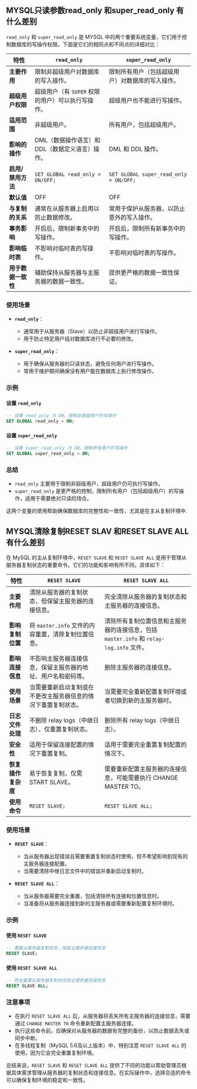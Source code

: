 ## MYSQL只读参数read_only 和super_read_only 有什么差别

`read_only` 和 `super_read_only` 是 MYSQL 中的两个重要系统变量，它们用于控制数据库的写操作权限。下面是它们的相同点和不同点的详细对比：

| 特性               | `read_only`                                       | `super_read_only`                                |
| ------------------ | ------------------------------------------------- | ------------------------------------------------ |
| **主要作用**       | 限制非超级用户对数据库的写入操作。                | 限制所有用户（包括超级用户）对数据库的写入操作。 |
| **超级用户权限**   | 超级用户（有 `SUPER` 权限的用户）可以执行写操作。 | 超级用户也不能进行写操作。                       |
| **适用范围**       | 非超级用户。                                      | 所有用户，包括超级用户。                         |
| **影响的操作**     | DML（数据操作语言）和 DDL（数据定义语言）操作。   | DML 和 DDL 操作。                                |
| **启用/禁用方法**  | `SET GLOBAL read_only = ON/OFF;`                  | `SET GLOBAL super_read_only = ON/OFF;`           |
| **默认值**         | OFF                                               | OFF                                              |
| **与复制的关系**   | 通常在从服务器上启用以防止数据修改。              | 常用于保护从服务器，以防止意外的写入操作。       |
| **事务影响**       | 开启后，限制新事务中的写操作。                    | 开启后，限制所有新事务中的写操作。               |
| **影响临时表**     | 不影响对临时表的写操作。                          | 不影响对临时表的写操作。                         |
| **用于数据一致性** | 辅助保持从服务器与主服务器的数据一致性。          | 提供更严格的数据一致性保证。                     |

### 使用场景

- **`read_only`**：
  - 通常用于从服务器（Slave）以防止非超级用户进行写操作。
  - 用于防止特定用户组对数据库进行不必要的修改。

- **`super_read_only`**：
  - 用于确保从服务器的只读状态，避免任何用户进行写操作。
  - 常用于维护期间确保没有用户能在数据库上执行修改操作。

### 示例

#### 设置 `read_only`

```sql
-- 设置 read_only 为 ON，限制非超级用户的写操作
SET GLOBAL read_only = ON;
```

#### 设置 `super_read_only`

```sql
-- 设置 super_read_only 为 ON，限制所有用户的写操作
SET GLOBAL super_read_only = ON;
```

### 总结

- `read_only` 主要用于限制非超级用户，超级用户仍可执行写操作。
- `super_read_only` 是更严格的控制，限制所有用户（包括超级用户）的写操作，适用于需要绝对只读的场合。

这两个变量的使用帮助确保数据库的完整性和一致性，尤其是在主从复制环境中.


## MYSQL清除复制RESET SLAV 和RESET SLAVE ALL 有什么差别

在 MySQL 的主从复制环境中，`RESET SLAVE` 和 `RESET SLAVE ALL` 是用于管理从服务器复制状态的重要命令。它们的功能和影响有所不同，具体如下：

| 特性                    | `RESET SLAVE`                                                 | `RESET SLAVE ALL`                                                 |
|-------------------------|--------------------------------------------------------------|------------------------------------------------------------------|
| **主要作用**            | 清除从服务器的复制状态，但保留主服务器的连接信息。          | 完全清除从服务器的复制状态和主服务器的连接信息。                |
| **影响复制位置**        | 将 `master.info` 文件的内容重置，清除复制位置信息。          | 清除所有复制位置信息和主服务器的连接信息，包括 `master.info` 和 `relay-log.info` 文件。 |
| **影响连接信息**        | 不影响主服务器连接信息，保留主服务器的地址、用户名和密码等。 | 删除主服务器的连接信息。                                         |
| **使用场景**            | 当需要重新启动复制或在不更改主服务器信息的情况下重置复制状态。| 当需要完全重新配置复制环境或者切换到新的主服务器时。              |
| **日志文件处理**        | 不删除 relay logs（中继日志），仅重置复制状态。              | 删除所有 relay logs（中继日志）。                                |
| **安全性**              | 适用于保留连接配置的情况下重置复制。                        | 适用于需要完全重置复制配置的情况下。                              |
| **恢复操作复杂度**      | 易于恢复复制，仅需 START SLAVE。                             | 需要重新配置主服务器的连接信息，可能需要执行 CHANGE MASTER TO。    |
| **使用命令**            | `RESET SLAVE;`                                               | `RESET SLAVE ALL;`                                               |

### 使用场景

- **`RESET SLAVE`**：
  - 当从服务器出现错误且需要重置复制状态时使用，但不希望影响到现有的主服务器连接配置。
  - 当需要清除中继日志文件中的错误并重新启动复制时。

- **`RESET SLAVE ALL`**：
  - 当从服务器需要完全重置，包括清除所有连接和位置信息时。
  - 当准备将从服务器连接到新的主服务器或需要重新配置复制环境时。

### 示例

#### 使用 `RESET SLAVE`

```sql
-- 重置从服务器复制状态，保留主服务器连接信息
RESET SLAVE;
```

#### 使用 `RESET SLAVE ALL`

```sql
-- 完全重置从服务器复制状态和主服务器连接信息
RESET SLAVE ALL;
```

### 注意事项

- 在执行 `RESET SLAVE ALL` 后，从服务器将丢失所有主服务器的连接信息，需要通过 `CHANGE MASTER TO` 命令重新配置主服务器连接。
- 执行这些命令前，应确保对从服务器的数据有完整的备份，以防止数据丢失或同步中断。
- 在多线程复制（MySQL 5.6及以上版本）中，特别注意 `RESET SLAVE ALL` 的使用，因为它会完全重置复制环境。

总结来说，`RESET SLAVE` 和 `RESET SLAVE ALL` 提供了不同的功能以帮助管理员根据具体需求管理从服务器的复制状态和连接信息。在实际操作中，选择合适的命令可以确保复制环境的稳定和一致性。